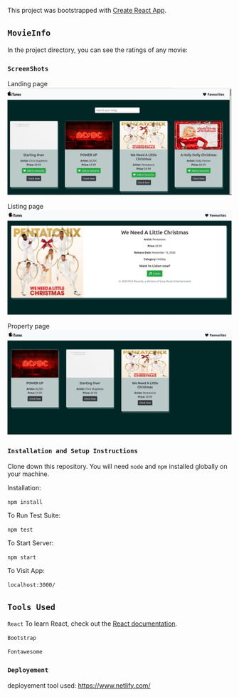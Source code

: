 This project was bootstrapped with [Create React App](https://github.com/facebook/create-react-app).

## `MovieInfo`

In the project directory, you can see the ratings of any movie:

### `ScreenShots`

Landing page
![Landing page](./s1.jpg)
<br/>

Listing page
![Listing page](s2.jpg)
<br/>

Property page
![Favourite added page](s3.jpg)

### `Installation and Setup Instructions`

Clone down this repository. You will need `node` and `npm` installed globally on your machine.

Installation:

`npm install`

To Run Test Suite:

`npm test`

To Start Server:

`npm start`

To Visit App:

`localhost:3000/`

## `Tools Used`

`React`
To learn React, check out the [React documentation](https://reactjs.org/).

`Bootstrap`

`Fontawesome`

### `Deployement`

deployement tool used: https://www.netlify.com/
